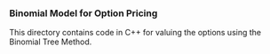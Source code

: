 ### Binomial Model for Option Pricing

This directory contains code in C++ for valuing the options using the Binomial Tree Method. 
